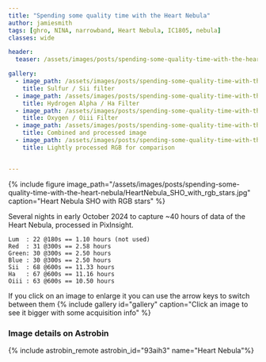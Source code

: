 ```yaml
---
title: "Spending some quality time with the Heart Nebula"
author: jamiesmith
tags: [ghro, NINA, narrowband, Heart Nebula, IC1805, nebula]
classes: wide

header:
  teaser: /assets/images/posts/spending-some-quality-time-with-the-heart-nebula/HeartNebula_SHO_with_rgb_stars.jpg

gallery:
  - image_path: /assets/images/posts/spending-some-quality-time-with-the-heart-nebula/HeartNebula_Sii.jpg
    title: Sulfur / Sii filter
  - image_path: /assets/images/posts/spending-some-quality-time-with-the-heart-nebula/HeartNebula_Ha.jpg
    title: Hydrogen Alpha / Ha Filter
  - image_path: /assets/images/posts/spending-some-quality-time-with-the-heart-nebula/HeartNebula_Oiii.jpg
    title: Oxygen / Oiii Filter
  - image_path: /assets/images/posts/spending-some-quality-time-with-the-heart-nebula/HeartNebula_SHO_with_rgb_stars.jpg
    title: Combined and processed image
  - image_path: /assets/images/posts/spending-some-quality-time-with-the-heart-nebula/HeartNebulaRGB.jpg
    title: Lightly processed RGB for comparison


---
```



<!--more-->

{%
  include figure image_path="/assets/images/posts/spending-some-quality-time-with-the-heart-nebula/HeartNebula_SHO_with_rgb_stars.jpg"
  caption="Heart Nebula SHO with RGB stars"
%}

Several nights in early October 2024 to capture ~40 hours of data of the 
Heart Nebula, processed in PixInsight.

```
Lum  : 22 @180s == 1.10 hours (not used)
Red  : 31 @300s == 2.58 hours
Green: 30 @300s == 2.50 hours
Blue : 30 @300s == 2.50 hours
Sii  : 68 @600s == 11.33 hours
Ha   : 67 @600s == 11.16 hours
Oiii : 63 @600s == 10.50 hours
```

If you click on an image to enlarge it you can use the arrow keys to switch between them
{% include gallery id="gallery" caption="Click an image to see it bigger with some acquisition info" %}

### Image details on Astrobin
{% include astrobin_remote astrobin_id="93aih3" name="Heart Nebula"%}


